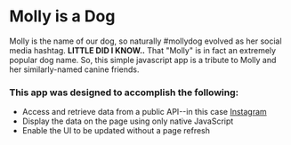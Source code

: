 Molly is a Dog
========

Molly is the name of our dog, so naturally #mollydog evolved as her social media hashtag.
<b>LITTLE DID I KNOW..</b>
That "Molly" is in fact an extremely popular dog name. So, this simple javascript app is a tribute to Molly and her similarly-named canine friends. 

<h3>This app was designed to accomplish the following:</h3>
<ul>
	<li> Access and retrieve data from a public API--in this case <a href="https://instagram.com/developer/">Instagram</a></li>
	<li> Display the data on the page using only native JavaScript</li>
	<li> Enable the UI to be updated without a page refresh</li>
</ul>

